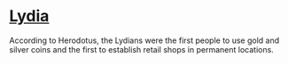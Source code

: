 # [Lydia](https://en.wikipedia.org/wiki/Lydia#First_coinage)
According to Herodotus, the Lydians were the first people to use gold and silver coins and the first to establish retail shops in permanent locations.